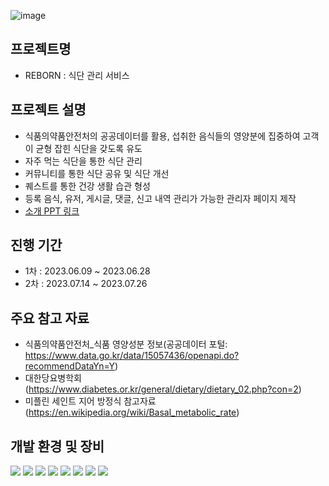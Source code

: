 ![image](https://github.com/PHP-506-wdye/project-2/assets/126547857/11383bc3-4ce2-4400-9561-57abaa4f92ce)

## 프로젝트명
   - REBORN : 식단 관리 서비스

## 프로젝트 설명
   - 식품의약품안전처의 공공데이터를 활용, 섭취한 음식들의 영양분에 집중하여 고객이 균형 잡힌 식단을 갖도록 유도
   - 자주 먹는 식단을 통한 식단 관리
   - 커뮤니티를 통한 식단 공유 및 식단 개선
   - 퀘스트를 통한 건강 생활 습관 형성
   - 등록 음식, 유저, 게시글, 댓글, 신고 내역 관리가 가능한 관리자 페이지 제작
   - [소개 PPT 링크](https://www.canva.com/design/DAFpma63MDA/jFHxAMayXLwd1fSh8gIA1A/view?utm_content=DAFpma63MDA&utm_campaign=designshare&utm_medium=link&utm_source=publishsharelink)

## 진행 기간
   - 1차 : 2023.06.09 ~ 2023.06.28
   - 2차 : 2023.07.14 ~ 2023.07.26

## 주요 참고 자료
   - 식품의약품안전처_식품 영양성분 정보(공공데이터 포털: https://www.data.go.kr/data/15057436/openapi.do?recommendDataYn=Y)
   - 대한당요병학회(https://www.diabetes.or.kr/general/dietary/dietary_02.php?con=2)
   - 미플린 세인트 지어 방정식 참고자료(https://en.wikipedia.org/wiki/Basal_metabolic_rate)

## 개발 환경 및 장비
   <img src="https://img.shields.io/badge/PHP-777BB4?style=flat-square&logo=PHP&logoColor=white"/> <img src="https://img.shields.io/badge/MariaDB-003545?style=flat-square&logo=MariaDB&logoColor=white"/> <img src="https://img.shields.io/badge/Laravel-FF2D20?style=flat-square&logo=laravel&logoColor=white"/> <img src="https://img.shields.io/badge/HTML5-E34F26?style=flat-square&logo=HTML5&logoColor=white"/>
<img src="https://img.shields.io/badge/CSS3-1572B6?style=flat-square&logo=CSS3&logoColor=white"/> <img src="https://img.shields.io/badge/JavaScript-F7DF1E?style=flat-square&logo=JavaScript&logoColor=white"/> <img src="https://img.shields.io/badge/Bootstrap-7952B3?style=flat-square&logo=Bootstrap&logoColor=white"/> <img src="https://img.shields.io/badge/Jira-0052CC?style=flat-square&logo=Jira&logoColor=white"/>

